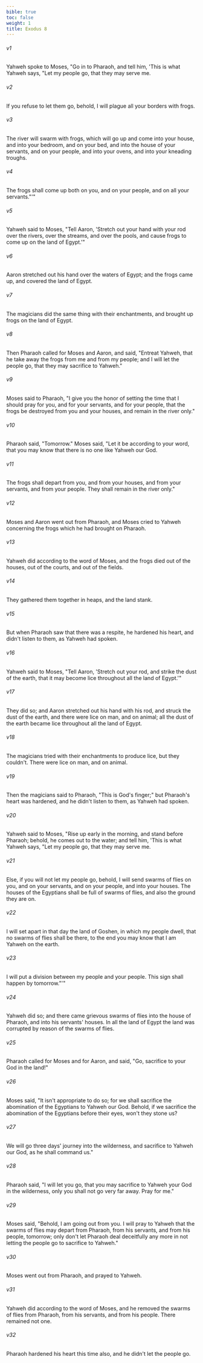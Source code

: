 ```yaml
---
bible: true
toc: false
weight: 1
title: Exodus 8
---
```


###### v1
Yahweh spoke to Moses, "Go in to Pharaoh, and tell him, 'This is what Yahweh says, "Let my people go, that they may serve me.

###### v2
If you refuse to let them go, behold, I will plague all your borders with frogs.

###### v3
The river will swarm with frogs, which will go up and come into your house, and into your bedroom, and on your bed, and into the house of your servants, and on your people, and into your ovens, and into your kneading troughs.

###### v4
The frogs shall come up both on you, and on your people, and on all your servants."'"

###### v5
Yahweh said to Moses, "Tell Aaron, 'Stretch out your hand with your rod over the rivers, over the streams, and over the pools, and cause frogs to come up on the land of Egypt.'"

###### v6
Aaron stretched out his hand over the waters of Egypt; and the frogs came up, and covered the land of Egypt.

###### v7
The magicians did the same thing with their enchantments, and brought up frogs on the land of Egypt.

###### v8
Then Pharaoh called for Moses and Aaron, and said, "Entreat Yahweh, that he take away the frogs from me and from my people; and I will let the people go, that they may sacrifice to Yahweh."

###### v9
Moses said to Pharaoh, "I give you the honor of setting the time that I should pray for you, and for your servants, and for your people, that the frogs be destroyed from you and your houses, and remain in the river only."

###### v10
Pharaoh said, "Tomorrow." Moses said, "Let it be according to your word, that you may know that there is no one like Yahweh our God.

###### v11
The frogs shall depart from you, and from your houses, and from your servants, and from your people. They shall remain in the river only."

###### v12
Moses and Aaron went out from Pharaoh, and Moses cried to Yahweh concerning the frogs which he had brought on Pharaoh.

###### v13
Yahweh did according to the word of Moses, and the frogs died out of the houses, out of the courts, and out of the fields.

###### v14
They gathered them together in heaps, and the land stank.

###### v15
But when Pharaoh saw that there was a respite, he hardened his heart, and didn't listen to them, as Yahweh had spoken.

###### v16
Yahweh said to Moses, "Tell Aaron, 'Stretch out your rod, and strike the dust of the earth, that it may become lice throughout all the land of Egypt.'"

###### v17
They did so; and Aaron stretched out his hand with his rod, and struck the dust of the earth, and there were lice on man, and on animal; all the dust of the earth became lice throughout all the land of Egypt.

###### v18
The magicians tried with their enchantments to produce lice, but they couldn't. There were lice on man, and on animal.

###### v19
Then the magicians said to Pharaoh, "This is God's finger;" but Pharaoh's heart was hardened, and he didn't listen to them, as Yahweh had spoken.

###### v20
Yahweh said to Moses, "Rise up early in the morning, and stand before Pharaoh; behold, he comes out to the water; and tell him, 'This is what Yahweh says, "Let my people go, that they may serve me.

###### v21
Else, if you will not let my people go, behold, I will send swarms of flies on you, and on your servants, and on your people, and into your houses. The houses of the Egyptians shall be full of swarms of flies, and also the ground they are on.

###### v22
I will set apart in that day the land of Goshen, in which my people dwell, that no swarms of flies shall be there, to the end you may know that I am Yahweh on the earth.

###### v23
I will put a division between my people and your people. This sign shall happen by tomorrow."'"

###### v24
Yahweh did so; and there came grievous swarms of flies into the house of Pharaoh, and into his servants' houses. In all the land of Egypt the land was corrupted by reason of the swarms of flies.

###### v25
Pharaoh called for Moses and for Aaron, and said, "Go, sacrifice to your God in the land!"

###### v26
Moses said, "It isn't appropriate to do so; for we shall sacrifice the abomination of the Egyptians to Yahweh our God. Behold, if we sacrifice the abomination of the Egyptians before their eyes, won't they stone us?

###### v27
We will go three days' journey into the wilderness, and sacrifice to Yahweh our God, as he shall command us."

###### v28
Pharaoh said, "I will let you go, that you may sacrifice to Yahweh your God in the wilderness, only you shall not go very far away. Pray for me."

###### v29
Moses said, "Behold, I am going out from you. I will pray to Yahweh that the swarms of flies may depart from Pharaoh, from his servants, and from his people, tomorrow; only don't let Pharaoh deal deceitfully any more in not letting the people go to sacrifice to Yahweh."

###### v30
Moses went out from Pharaoh, and prayed to Yahweh.

###### v31
Yahweh did according to the word of Moses, and he removed the swarms of flies from Pharaoh, from his servants, and from his people. There remained not one.

###### v32
Pharaoh hardened his heart this time also, and he didn't let the people go.
